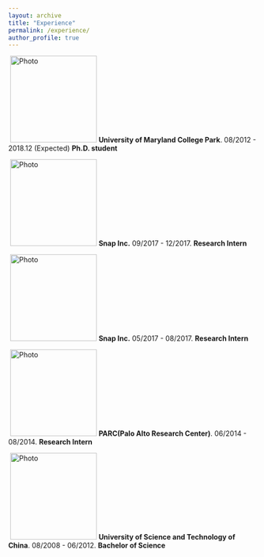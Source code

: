 ```yaml
---
layout: archive
title: "Experience"
permalink: /experience/
author_profile: true
---
```


<p align="left">
  <img src="https://hyxu2006.github.io/files/umd_img.png?raw=true" alt="Photo" style="height: 175px;"/> 
<b>University of Maryland College Park</b>. 08/2012 - 2018.12 (Expected) <b>Ph.D. student</b> 
</p>

<p align="left">
  <img src="https://hyxu2006.github.io/files/snap_img.png?raw=true" alt="Photo" style="height: 175px;"/> 
<b>Snap Inc.</b> 09/2017 - 12/2017. <b>Research Intern</b>
</p>

<p align="left">
  <img src="https://hyxu2006.github.io/files/snap_img.png?raw=true" alt="Photo" style="height: 175px;"/> 
<b>Snap Inc.</b> 05/2017 - 08/2017. <b>Research Intern</b>
</p>

<p align="left">
  <img src="https://hyxu2006.github.io/files/parc_img.jpg?raw=true" alt="Photo" style="height: 175px;"/> 
<b>PARC(Palo Alto Research Center)</b>. 06/2014 - 08/2014. <b>Research Intern</b>
</p>

<p align="left">
  <img src="https://hyxu2006.github.io/files/ustc_img.png?raw=true" alt="Photo" style="height: 175px;"/> 
<b>University of Science and Technology of China</b>. 08/2008 - 06/2012. <b>Bachelor of Science</b> 
</p>
<!-- <b>Undergraduate</b> bachelor degree with major in Electrical Engineering and Information Science. -->
